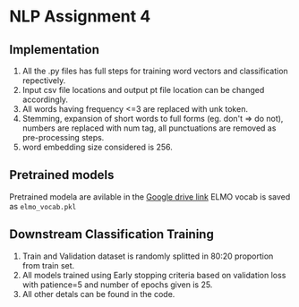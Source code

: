 # NLP Assignment 4


## Implementation
1. All the .py files has full steps for training word vectors and classification repectively. 
2. Input csv file locations and output pt file location can be changed accordingly.
3. All words having frequency <=3 are replaced with unk token.
4. Stemming, expansion of short words to full forms (eg. don't => do not), numbers are replaced with num tag, all punctuations are removed as pre-processing steps.
4. word embedding size considered is 256.

## Pretrained models
Pretrained modela are avilable in the [Google drive link](https://drive.google.com/drive/folders/1S_DFtlyazBG79ipcdiQiDUyX02Ix-8nn?usp=sharing)
ELMO vocab is saved as `elmo_vocab.pkl`

## Downstream Classification Training
1. Train and Validation dataset is randomly splitted in 80:20 proportion from train set.
2. All models trained using Early stopping criteria based on validation loss with patience=5 and number of epochs given is 25.
3. All other detals can be found in the code.


